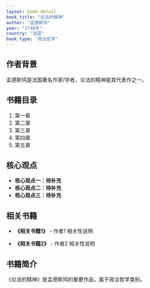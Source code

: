 ```yaml
---
layout: book-detail
book_title: "论法的精神"
author: "孟德斯鸠"
year: "1748年"
country: "法国"
book_type: "政治哲学"
---
```


## 作者背景

孟德斯鸠是法国著名作家/学者，论法的精神是其代表作之一。

## 书籍目录

1. 第一章
2. 第二章
3. 第三章
4. 第四章
5. 第五章

## 核心观点

- **核心观点一：待补充**
- **核心观点二：待补充**
- **核心观点三：待补充**

## 相关书籍

- **《相关书籍1》** - 作者1
  相关性说明

- **《相关书籍2》** - 作者2
  相关性说明


## 书籍简介

《论法的精神》是孟德斯鸠的重要作品，属于政治哲学类别。
